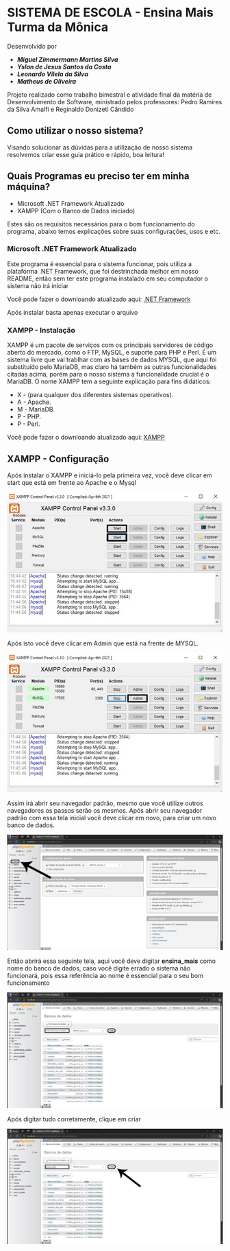 # SISTEMA DE ESCOLA - Ensina Mais Turma da Mônica

Desenvolvido por
* ***Miguel Zimmermann Martins Silva***
* ***Yslan de Jesus Santos da Costa***
* ***Leonardo Vilela da Silva***
* ***Matheus de Oliveira***

Projeto realizado como trabalho bimestral e atividade final da matéria de Desenvolvimento de Software, ministrado pelos professores: Pedro Ramires da Silva Amalfi e Reginaldo Donizeti Cândido

## Como utilizar o nosso sistema?

Visando solucionar as dúvidas para a utilização de nosso sistema resolvemos criar esse guia prático e rápido, boa leitura!

## Quais Programas eu preciso ter em minha máquina?

* Microsoft .NET Framework Atualizado
* XAMPP (Com o Banco de Dados iniciado)

Estes são os requisitos necessários para o bom funcionamento do programa, abaixo temos explicações sobre suas configurações, usos e etc.

### Microsoft .NET Framework Atualizado

Este programa é essencial para o sistema funcionar, pois utiliza a plataforma .NET Framework, que foi destrinchada melhor em nosso README, então sem ter este programa instalado em seu computador o sistema não irá iniciar

Você pode fazer o downloando atualizado aqui: [.NET Framework](https://dotnet.microsoft.com/pt-br/download/dotnet-framework "Clique Aqui")

Após instalar basta apenas executar o arquivo

### XAMPP - Instalação

XAMPP é um pacote de serviços com os principais servidores de código aberto do mercado, como o FTP, MySQL, e suporte para PHP e Perl. É um sistema livre que vai trablhar com as bases de dados MYSQL, que aqui foi substituído pelo MariaDB, mas claro há também as outras funcionalidades citadas acima, porém para o nosso sistema a funcionalidade crucial é o MariaDB. O nome XAMPP tem a seguinte explicação para fins didáticos: 

* X  - (para qualquer dos diferentes sistemas operativos).
* A - Apache.
* M - MariaDB.
* P - PHP.
* P - Perl.

Você pode fazer o downloando atualizado aqui: [XAMPP](https://www.apachefriends.org/pt_br/index.html "Clique Aqui")

## XAMPP - Configuração

Após instalar o XAMPP e iniciá-lo pela primeira vez, você deve clicar em start que está em frente ao Apache e o Mysql

![Imagem de Exemplo - 1](Guia%20de%20Uso%20-%20Imagens/imagem1%20-%20exemplo.jpg)

Após isto você deve clicar em Admin que está na frente de MYSQL.

![Imagem de Exemplo - 2](Guia%20de%20Uso%20-%20Imagens/imagem2%20-%20exemplo.jpg)

Assim irá abrir seu navegador padrão, mesmo que você utilize outros navegadores os passos serão os mesmos. Após abrir seu navegador padrão com essa tela inicial você deve clicar em novo, para criar um novo banco de dados.

![Imagem de Exemplo - 1](Guia%20de%20Uso%20-%20Imagens/imagem3%20-%20exemplo.jpg)

Então abrirá essa seguinte tela, aqui você deve digitar **ensina_mais** como nome do banco de dados, caso você digite errado o sistema não funcionará, pois essa referência ao nome é essencial para o seu bom funcionamento

![Imagem de Exemplo - 1](Guia%20de%20Uso%20-%20Imagens/imagem4%20-%20exemplo.jpg)

Após digitar tudo corretamente, clique em criar

![Imagem de Exemplo - 1](Guia%20de%20Uso%20-%20Imagens/imagem5%20-%20exemplo.jpg)



